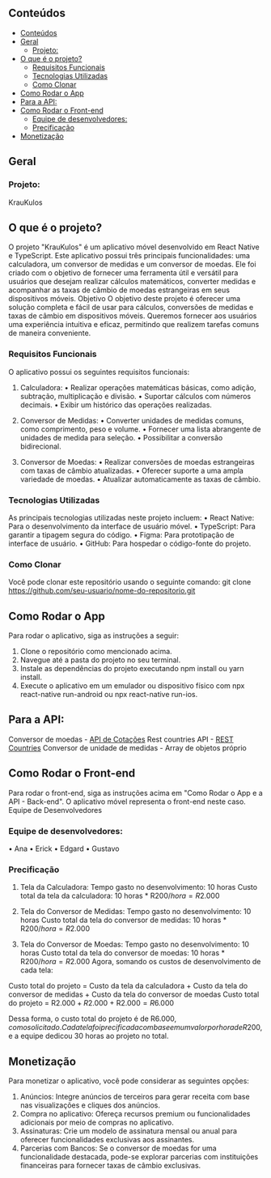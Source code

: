 ## Conteúdos

- [Conteúdos](#conteúdos)
- [Geral](#geral)
  - [Projeto:](#projeto)
- [O que é o projeto?](#o-que-é-o-projeto)
  - [Requisitos Funcionais](#requisitos-funcionais)
  - [Tecnologias Utilizadas](#tecnologias-utilizadas)
  - [Como Clonar](#como-clonar)
- [Como Rodar o App](#como-rodar-o-app)
- [Para a API:](#para-a-api)
- [Como Rodar o Front-end](#como-rodar-o-front-end)
  - [Equipe de desenvolvedores:](#equipe-de-desenvolvedores)
  - [Precificação](#precificação)
- [Monetização](#monetização)

## Geral

### Projeto:
KrauKulos

## O que é o projeto?

O projeto "KrauKulos" é um aplicativo móvel desenvolvido em React Native e TypeScript. Este aplicativo possui três principais funcionalidades: uma calculadora, um conversor de medidas e um conversor de moedas. Ele foi criado com o objetivo de fornecer uma ferramenta útil e versátil para usuários que desejam realizar cálculos matemáticos, converter medidas e acompanhar as taxas de câmbio de moedas estrangeiras em seus dispositivos móveis.
Objetivo
O objetivo deste projeto é oferecer uma solução completa e fácil de usar para cálculos, conversões de medidas e taxas de câmbio em dispositivos móveis. Queremos fornecer aos usuários uma experiência intuitiva e eficaz, permitindo que realizem tarefas comuns de maneira conveniente.

### Requisitos Funcionais
O aplicativo possui os seguintes requisitos funcionais:

1.	Calculadora:
•	Realizar operações matemáticas básicas, como adição, subtração, multiplicação e divisão.
•	Suportar cálculos com números decimais.
•	Exibir um histórico das operações realizadas.

3.	Conversor de Medidas:
•	Converter unidades de medidas comuns, como comprimento, peso e volume.
•	Fornecer uma lista abrangente de unidades de medida para seleção.
•	Possibilitar a conversão bidirecional.

5.	Conversor de Moedas:
•	Realizar conversões de moedas estrangeiras com taxas de câmbio atualizadas.
•	Oferecer suporte a uma ampla variedade de moedas.
•	Atualizar automaticamente as taxas de câmbio.

### Tecnologias Utilizadas
As principais tecnologias utilizadas neste projeto incluem:
•	React Native: Para o desenvolvimento da interface de usuário móvel.
•	TypeScript: Para garantir a tipagem segura do código.
•	Figma: Para prototipação de interface de usuário.
•	GitHub: Para hospedar o código-fonte do projeto.

### Como Clonar
Você pode clonar este repositório usando o seguinte comando:
git clone https://github.com/seu-usuario/nome-do-repositorio.git 

## Como Rodar o App
Para rodar o aplicativo, siga as instruções a seguir:
1.	Clone o repositório como mencionado acima.
2.	Navegue até a pasta do projeto no seu terminal.
3.	Instale as dependências do projeto executando npm install ou yarn install.
4.	Execute o aplicativo em um emulador ou dispositivo físico com npx react-native run-android ou npx react-native run-ios.

## Para a API:
Conversor de moedas - [API de Cotações](https://docs.awesomeapi.com.br/api-de-moedas)
Rest countries API - [REST Countries](https://restcountries.com/)
Conversor de unidade de medidas - Array de objetos próprio

## Como Rodar o Front-end
Para rodar o front-end, siga as instruções acima em "Como Rodar o App e a API - Back-end". O aplicativo móvel representa o front-end neste caso.
Equipe de Desenvolvedores

### Equipe de desenvolvedores:
•	Ana
•	Erick
•	Edgard
•	Gustavo

### Precificação
1. Tela da Calculadora:
Tempo gasto no desenvolvimento: 10 horas
Custo total da tela da calculadora: 10 horas * R$200/hora = R$2.000

2. Tela do Conversor de Medidas:
Tempo gasto no desenvolvimento: 10 horas
Custo total da tela do conversor de medidas: 10 horas * R$200/hora = R$2.000

3. Tela do Conversor de Moedas:
Tempo gasto no desenvolvimento: 10 horas
Custo total da tela do conversor de moedas: 10 horas * R$200/hora = R$2.000
Agora, somando os custos de desenvolvimento de cada tela:

Custo total do projeto = Custo da tela da calculadora + Custo da tela do conversor de medidas + Custo da tela do conversor de moedas
Custo total do projeto = R$2.000 + R$2.000 + R$2.000 = R$6.000

Dessa forma, o custo total do projeto é de R$6.000, como solicitado. Cada tela foi precificada com base em um valor por hora de R$200, e a equipe dedicou 30 horas ao projeto no total.

## Monetização

Para monetizar o aplicativo, você pode considerar as seguintes opções:
1.	Anúncios: Integre anúncios de terceiros para gerar receita com base nas visualizações e cliques dos anúncios.
2.	Compra no aplicativo: Ofereça recursos premium ou funcionalidades adicionais por meio de compras no aplicativo.
3.	Assinaturas: Crie um modelo de assinatura mensal ou anual para oferecer funcionalidades exclusivas aos assinantes.
4.	Parcerias com Bancos: Se o conversor de moedas for uma funcionalidade destacada, pode-se explorar parcerias com instituições financeiras para fornecer taxas de câmbio exclusivas.


